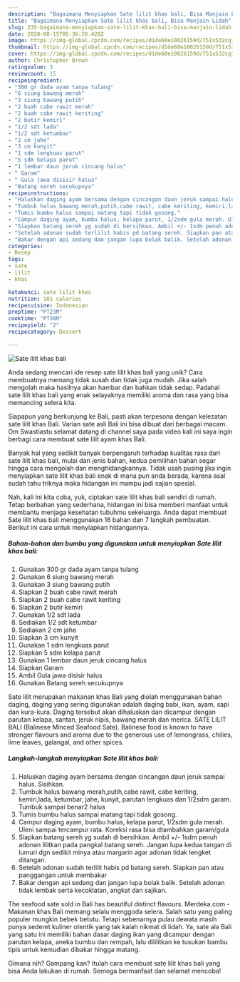 ```yaml
---
description: "Bagaimana Menyiapkan Sate lilit khas bali, Bisa Manjain Lidah"
title: "Bagaimana Menyiapkan Sate lilit khas bali, Bisa Manjain Lidah"
slug: 235-bagaimana-menyiapkan-sate-lilit-khas-bali-bisa-manjain-lidah
date: 2020-08-15T05:36:20.428Z
image: https://img-global.cpcdn.com/recipes/d1de60e10026159d/751x532cq70/sate-lilit-khas-bali-foto-resep-utama.jpg
thumbnail: https://img-global.cpcdn.com/recipes/d1de60e10026159d/751x532cq70/sate-lilit-khas-bali-foto-resep-utama.jpg
cover: https://img-global.cpcdn.com/recipes/d1de60e10026159d/751x532cq70/sate-lilit-khas-bali-foto-resep-utama.jpg
author: Christopher Brown
ratingvalue: 3
reviewcount: 15
recipeingredient:
- "300 gr dada ayam tanpa tulang"
- "6 siung bawang merah"
- "3 siung bawang putih"
- "2 buah cabe rawit merah"
- "2 buah cabe rawit keriting"
- "2 butir kemiri"
- "1/2 sdt lada"
- "1/2 sdt ketumbar"
- "2 cm jahe"
- "3 cm kunyit"
- "1 sdm lengkuas parut"
- "5 sdm kelapa parut"
- "1 lembar daun jeruk cincang halus"
- " Garam"
- " Gula jawa disisir halus"
- "Batang sereh secukupnya"
recipeinstructions:
- "Haluskan daging ayam bersama dengan cincangan daun jeruk sampai halus. Sisihkan."
- "Tumbuk halus bawang merah,putih,cabe rawit, cabe keriting, kemiri,lada, ketumbar, jahe, kunyit, parutan lengkuas dan 1/2sdm garam. Tumbuk sampai benar2 halus"
- "Tumis bumbu halus sampai matang tapi tidak gosong."
- "Campur daging ayam, bumbu halus, kelapa parut, 1/2sdm gula merah. Uleni sampai tercampur rata. Koreksi rasa bisa dtambahkan garam/gula"
- "Siapkan batang sereh yg sudah di bersihkan. Ambil +/- 1sdm penuh adonan lilitkan pada pangkal batang sereh. Jangan lupa kedua tangan di lumuri dgn sedikit minya atau margarin agar adonan tidak lengket ditangan."
- "Setelah adonan sudah terlilit habis pd batang sereh. Siapkan pan atau panggangan untuk membakar"
- "Bakar dengan api sedang dan jangan lupa bolak balik. Setelah adonan tidak lembak serta kecoklatan, angkat dan sajikan."
categories:
- Resep
tags:
- sate
- lilit
- khas

katakunci: sate lilit khas 
nutrition: 181 calories
recipecuisine: Indonesian
preptime: "PT23M"
cooktime: "PT38M"
recipeyield: "2"
recipecategory: Dessert

---
```



![Sate lilit khas bali](https://img-global.cpcdn.com/recipes/d1de60e10026159d/751x532cq70/sate-lilit-khas-bali-foto-resep-utama.jpg)

Anda sedang mencari ide resep sate lilit khas bali yang unik? Cara membuatnya memang tidak susah dan tidak juga mudah. Jika salah mengolah maka hasilnya akan hambar dan bahkan tidak sedap. Padahal sate lilit khas bali yang enak selayaknya memiliki aroma dan rasa yang bisa memancing selera kita.

Siapapun yang berkunjung ke Bali, pasti akan terpesona dengan kelezatan sate lilit khas Bali. Varian sate asli Bali ini bisa dibuat dari berbagai macam. Om Swastiastu selamat datang di channel saya pada video kali ini saya ingin berbagi cara membuat sate lilit ayam khas Bali.

Banyak hal yang sedikit banyak berpengaruh terhadap kualitas rasa dari sate lilit khas bali, mulai dari jenis bahan, kedua pemilihan bahan segar hingga cara mengolah dan menghidangkannya. Tidak usah pusing jika ingin menyiapkan sate lilit khas bali enak di mana pun anda berada, karena asal sudah tahu triknya maka hidangan ini mampu jadi sajian spesial.


Nah, kali ini kita coba, yuk, ciptakan sate lilit khas bali sendiri di rumah. Tetap berbahan yang sederhana, hidangan ini bisa memberi manfaat untuk membantu menjaga kesehatan tubuhmu sekeluarga. Anda dapat membuat Sate lilit khas bali menggunakan 16 bahan dan 7 langkah pembuatan. Berikut ini cara untuk menyiapkan hidangannya.

<!--inarticleads1-->

##### Bahan-bahan dan bumbu yang digunakan untuk menyiapkan Sate lilit khas bali:

1. Gunakan 300 gr dada ayam tanpa tulang
1. Gunakan 6 siung bawang merah
1. Gunakan 3 siung bawang putih
1. Siapkan 2 buah cabe rawit merah
1. Siapkan 2 buah cabe rawit keriting
1. Siapkan 2 butir kemiri
1. Gunakan 1/2 sdt lada
1. Sediakan 1/2 sdt ketumbar
1. Sediakan 2 cm jahe
1. Siapkan 3 cm kunyit
1. Gunakan 1 sdm lengkuas parut
1. Siapkan 5 sdm kelapa parut
1. Gunakan 1 lembar daun jeruk cincang halus
1. Siapkan  Garam
1. Ambil  Gula jawa disisir halus
1. Gunakan Batang sereh secukupnya


Sate lilit merupakan makanan khas Bali yang diolah menggunakan bahan daging, daging yang sering digunakan adalah daging babi, ikan, ayam, sapi dan kura-kura. Daging tersebut akan dihaluskan dan dicampur dengan parutan kelapa, santan, jeruk nipis, bawang merah dan merica. SATE LILIT BALI (Balinese Minced Seafood Sate). Balinese food is known to have stronger flavours and aroma due to the generous use of lemongrass, chilies, lime leaves, galangal, and other spices. 

<!--inarticleads2-->

##### Langkah-langkah menyiapkan Sate lilit khas bali:

1. Haluskan daging ayam bersama dengan cincangan daun jeruk sampai halus. Sisihkan.
1. Tumbuk halus bawang merah,putih,cabe rawit, cabe keriting, kemiri,lada, ketumbar, jahe, kunyit, parutan lengkuas dan 1/2sdm garam. Tumbuk sampai benar2 halus
1. Tumis bumbu halus sampai matang tapi tidak gosong.
1. Campur daging ayam, bumbu halus, kelapa parut, 1/2sdm gula merah. Uleni sampai tercampur rata. Koreksi rasa bisa dtambahkan garam/gula
1. Siapkan batang sereh yg sudah di bersihkan. Ambil +/- 1sdm penuh adonan lilitkan pada pangkal batang sereh. Jangan lupa kedua tangan di lumuri dgn sedikit minya atau margarin agar adonan tidak lengket ditangan.
1. Setelah adonan sudah terlilit habis pd batang sereh. Siapkan pan atau panggangan untuk membakar
1. Bakar dengan api sedang dan jangan lupa bolak balik. Setelah adonan tidak lembak serta kecoklatan, angkat dan sajikan.


The seafood sate sold in Bali has beautiful distinct flavours. Merdeka.com - Makanan khas Bali memang selalu menggoda selera. Salah satu yang paling populer mungkin bebek betutu. Tetapi sebenarnya pulau dewata masih punya sederet kuliner otentik yang tak kalah nikmat di lidah. Ya, sate ala Bali yang satu ini memiliki bahan dasar daging ikan yang dicampur dengan parutan kelapa, aneka bumbu dan rempah, lalu dililitkan ke tusukan bambu tipis untuk kemudian dibakar hingga matang. 

Gimana nih? Gampang kan? Itulah cara membuat sate lilit khas bali yang bisa Anda lakukan di rumah. Semoga bermanfaat dan selamat mencoba!
